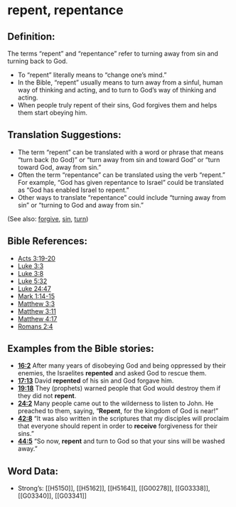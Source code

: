 # repent, repentance

## Definition:

The terms “repent” and “repentance” refer to turning away from sin and turning back to God.

* To “repent” literally means to “change one’s mind.”
* In the Bible, “repent” usually means to turn away from a sinful, human way of thinking and acting, and to turn to God’s way of thinking and acting.
* When people truly repent of their sins, God forgives them and helps them start obeying him.

## Translation Suggestions:

* The term “repent” can be translated with a word or phrase that means “turn back (to God)” or “turn away from sin and toward God” or “turn toward God, away from sin.”
* Often the term “repentance” can be translated using the verb “repent.” For example, “God has given repentance to Israel” could be translated as “God has enabled Israel to repent.”
* Other ways to translate “repentance” could include “turning away from sin” or “turning to God and away from sin.”

(See also: [forgive](../kt/forgive.md), [sin](../kt/sin.md), [turn](../other/turn.md))

## Bible References:

* [Acts 3:19-20](rc://en/tn/help/act/03/19)
* [Luke 3:3](rc://en/tn/help/luk/03/3)
* [Luke 3:8](rc://en/tn/help/luk/03/8)
* [Luke 5:32](rc://en/tn/help/luk/05/32)
* [Luke 24:47](rc://en/tn/help/luk/24/47)
* [Mark 1:14-15](rc://en/tn/help/mrk/01/14)
* [Matthew 3:3](rc://en/tn/help/mat/03/03)
* [Matthew 3:11](rc://en/tn/help/mat/03/11)
* [Matthew 4:17](rc://en/tn/help/mat/04/17)
* [Romans 2:4](rc://en/tn/help/rom/02/04)

## Examples from the Bible stories:

* __[16:2](rc://en/tn/help/obs/16/02)__ After many years of disobeying God and being oppressed by their enemies, the Israelites __repented__ and asked God to rescue them.
* __[17:13](rc://en/tn/help/obs/17/13)__ David __repented__ of his sin and God forgave him.
* __[19:18](rc://en/tn/help/obs/19/18)__ They (prophets) warned people that God would destroy them if they did not __repent__.
* __[24:2](rc://en/tn/help/obs/24/02)__ Many people came out to the wilderness to listen to John. He preached to them, saying, “__Repent__, for the kingdom of God is near!”
* __[42:8](rc://en/tn/help/obs/42/08)__ “It was also written in the scriptures that my disciples will proclaim that everyone should repent in order to __receive__ forgiveness for their sins.”
* __[44:5](rc://en/tn/help/obs/44/05)__ “So now, __repent__ and turn to God so that your sins will be washed away.”

## Word Data:

* Strong’s: [[H5150]], [[H5162]], [[H5164]], [[G00278]], [[G03338]], [[G03340]], [[G03341]]
